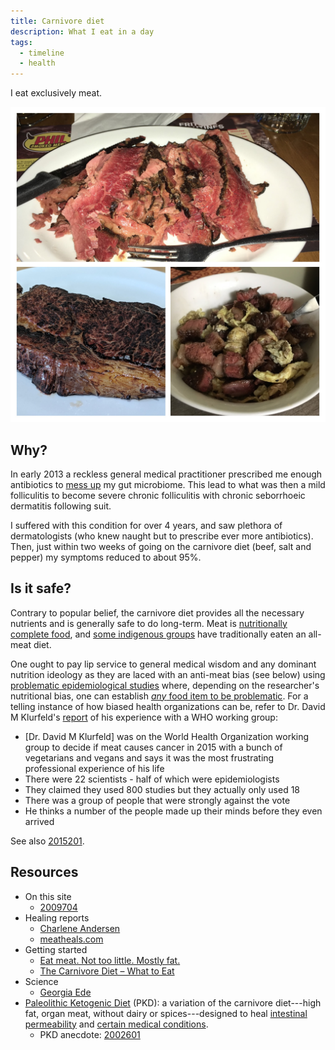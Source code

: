 ```yaml
---
title: Carnivore diet
description: What I eat in a day
tags:
  - timeline
  - health
---
```


I eat exclusively meat.

![](/static/beef.jpg)

## Why?

In early 2013 a reckless general medical practitioner prescribed me enough antibiotics to [mess up](https://en.wikipedia.org/wiki/Dysbiosis) my gut microbiome. This lead to what was then a mild folliculitis to become severe chronic folliculitis with chronic seborrhoeic dermatitis following suit.

I suffered with this condition for over 4 years, and saw plethora of dermatologists \(who knew naught but to prescribe ever more antibiotics\). Then, just within two weeks of going on the carnivore diet \(beef, salt and pepper\) my symptoms reduced to about 95%.

## Is it safe?

Contrary to popular belief, the carnivore diet provides all the necessary nutrients and is generally safe to do long-term. Meat is [nutritionally complete food](http://www.diagnosisdiet.com/food/meats/), and [some indigenous groups](https://justmeat.co/peoples/) have traditionally eaten an all-meat diet.

One ought to pay lip service to general medical wisdom and any dominant nutrition ideology as they are laced with an anti-meat bias \(see below\) using [problematic epidemiological studies](https://www.diagnosisdiet.com/epidemilogical-studies/) where, depending on the researcher's nutritional bias, one can establish [_any_ food item to be problematic](https://academic.oup.com/ajcn/article/97/1/127/4576988). For a telling instance of how biased health organizations can be, refer to Dr. David M Klurfeld's [report](https://peakhuman.libsyn.com/dr-david-klurfeld-on-meat-not-causing-cancer-bogus-vegetarian-scientists-and-balanced-nutrition) of his experience with a WHO working group:

* \[Dr. David M Klurfeld\] was on the World Health Organization working group to decide if meat causes cancer in 2015 with a bunch of vegetarians and vegans and says it was the most frustrating professional experience of his life
* There were 22 scientists - half of which were epidemiologists
* They claimed they used 800 studies but they actually only used 18
* There was a group of people that were strongly against the vote
* He thinks a number of the people made up their minds before they even arrived

See also [2015201](z://veg-propaganda).


## Resources

* On this site
  * [2009704](z://in-quebec)
* Healing reports
  * [Charlene  Andersen](http://web.archive.org/web/20191101053010/http://meatheals.com/2018/02/04/charlene-andersen/)
  * [meatheals.com](http://meatheals.com/)
* Getting started
  * [Eat meat. Not too little. Mostly fat.](https://www.mostly-fat.com/eat-meat-not-too-little-mostly-fat/)
  * [The Carnivore Diet – What to Eat](https://meat.health/knowledge-base/carnivore-diet-what-to-eat/)
* Science
  * [Georgia Ede](http://www.diagnosisdiet.com/food/meats/)
* [Paleolithic Ketogenic Diet](https://www.researchgate.net/publication/323151200_Therapeutic_protocol_of_Paleomedicina_Hungary) (PKD): a variation of the carnivore diet---high fat, organ meat, without dairy or spices---designed to heal [intestinal permeability](https://www.youtube.com/watch?v=nDPM8o9jcFA) and [certain medical conditions](https://justmeat.co/wiki/pkd/#case-studies).
  * PKD anecdote: [2002601](z://nathalie)
